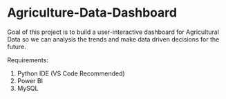 # Agriculture-Data-Dashboard
Goal of this project is to build a user-interactive dashboard for Agricultural Data so we can analysis the trends and make data driven decisions for the future.

Requirements:
   1. Python IDE (VS Code Recommended)
   2. Power BI
   3. MySQL


